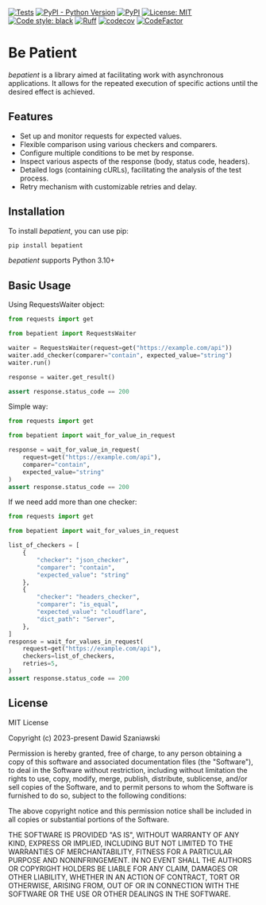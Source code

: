 [![Tests](https://github.com/dawid-szaniawski/bepatient/actions/workflows/tox.yml/badge.svg)](https://github.com/dawid-szaniawski/bepatient/actions/workflows/tox.yml)
[![PyPI - Python Version](https://img.shields.io/pypi/pyversions/bepatient)](https://pypi.org/project/bepatient/)
[![PyPI](https://img.shields.io/pypi/v/bepatient)](https://pypi.org/project/bepatient/)
[![License: MIT](https://img.shields.io/badge/License-MIT-yellow.svg)](https://github.com/dawid-szaniawski/bepatient/blob/master/LICENSE)
[![Code style: black](https://img.shields.io/badge/code%20style-black-000000.svg)](https://github.com/psf/black)
[![Ruff](https://img.shields.io/endpoint?url=https://raw.githubusercontent.com/astral-sh/ruff/main/assets/badge/v2.json)](https://github.com/astral-sh/ruff)
[![codecov](https://codecov.io/github/dawid-szaniawski/bepatient/branch/master/graph/badge.svg?token=hY7Nb5jGgi)](https://codecov.io/github/dawid-szaniawski/bepatient)
[![CodeFactor](https://www.codefactor.io/repository/github/dawid-szaniawski/bepatient/badge)](https://www.codefactor.io/repository/github/dawid-szaniawski/bepatient)

# Be Patient

_bepatient_ is a library aimed at facilitating work with asynchronous applications. It
allows for the repeated execution of specific actions until the desired effect is
achieved.

## Features

- Set up and monitor requests for expected values.
- Flexible comparison using various checkers and comparers.
- Configure multiple conditions to be met by response.
- Inspect various aspects of the response (body, status code, headers).
- Detailed logs (containing cURLs), facilitating the analysis of the test process.
- Retry mechanism with customizable retries and delay.

## Installation

To install _bepatient_, you can use pip:

```bash
pip install bepatient
```

_bepatient_ supports Python 3.10+

## Basic Usage

Using RequestsWaiter object:

```python
from requests import get

from bepatient import RequestsWaiter

waiter = RequestsWaiter(request=get("https://example.com/api"))
waiter.add_checker(comparer="contain", expected_value="string")
waiter.run()

response = waiter.get_result()

assert response.status_code == 200
```

Simple way:

```python
from requests import get

from bepatient import wait_for_value_in_request

response = wait_for_value_in_request(
    request=get("https://example.com/api"),
    comparer="contain",
    expected_value="string"
)
assert response.status_code == 200
```

If we need add more than one checker:

```python
from requests import get

from bepatient import wait_for_values_in_request

list_of_checkers = [
    {
        "checker": "json_checker",
        "comparer": "contain",
        "expected_value": "string"
    },
    {
        "checker": "headers_checker",
        "comparer": "is_equal",
        "expected_value": "cloudflare",
        "dict_path": "Server",
    },
]
response = wait_for_values_in_request(
    request=get("https://example.com/api"),
    checkers=list_of_checkers,
    retries=5,
)
assert response.status_code == 200
```

## License

MIT License

Copyright (c) 2023-present Dawid Szaniawski

Permission is hereby granted, free of charge, to any person obtaining a copy
of this software and associated documentation files (the "Software"), to deal
in the Software without restriction, including without limitation the rights
to use, copy, modify, merge, publish, distribute, sublicense, and/or sell
copies of the Software, and to permit persons to whom the Software is
furnished to do so, subject to the following conditions:

The above copyright notice and this permission notice shall be included in all
copies or substantial portions of the Software.

THE SOFTWARE IS PROVIDED "AS IS", WITHOUT WARRANTY OF ANY KIND, EXPRESS OR
IMPLIED, INCLUDING BUT NOT LIMITED TO THE WARRANTIES OF MERCHANTABILITY,
FITNESS FOR A PARTICULAR PURPOSE AND NONINFRINGEMENT. IN NO EVENT SHALL THE
AUTHORS OR COPYRIGHT HOLDERS BE LIABLE FOR ANY CLAIM, DAMAGES OR OTHER
LIABILITY, WHETHER IN AN ACTION OF CONTRACT, TORT OR OTHERWISE, ARISING FROM,
OUT OF OR IN CONNECTION WITH THE SOFTWARE OR THE USE OR OTHER DEALINGS IN THE
SOFTWARE.

